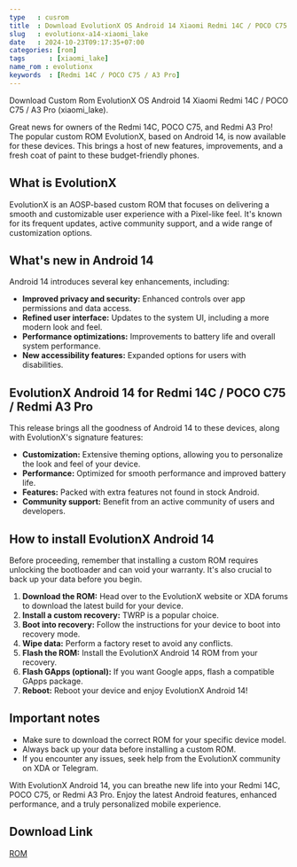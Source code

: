 ```yaml
---
type   : cusrom
title  : Download EvolutionX OS Android 14 Xiaomi Redmi 14C / POCO C75 / A3 Pro
slug   : evolutionx-a14-xiaomi_lake
date   : 2024-10-23T09:17:35+07:00
categories: [rom]
tags      : [xiaomi_lake]
name_rom : evolutionx
keywords  : [Redmi 14C / POCO C75 / A3 Pro]
---
```


Download Custom Rom EvolutionX OS Android 14 Xiaomi Redmi 14C / POCO C75 / A3 Pro (xiaomi_lake).

Great news for owners of the Redmi 14C, POCO C75, and Redmi A3 Pro! The popular custom ROM EvolutionX, based on Android 14, is now available for these devices. This brings a host of new features, improvements, and a fresh coat of paint to these budget-friendly phones.

## What is EvolutionX

EvolutionX is an AOSP-based custom ROM that focuses on delivering a smooth and customizable user experience with a Pixel-like feel. It's known for its frequent updates, active community support, and a wide range of customization options.

## What's new in Android 14

Android 14 introduces several key enhancements, including:

* **Improved privacy and security:**  Enhanced controls over app permissions and data access.
* **Refined user interface:** Updates to the system UI, including a more modern look and feel.
* **Performance optimizations:**  Improvements to battery life and overall system performance.
* **New accessibility features:**  Expanded options for users with disabilities.

## EvolutionX Android 14 for Redmi 14C / POCO C75 / Redmi A3 Pro

This release brings all the goodness of Android 14 to these devices, along with EvolutionX's signature features:

* **Customization:** Extensive theming options, allowing you to personalize the look and feel of your device.
* **Performance:** Optimized for smooth performance and improved battery life.
* **Features:** Packed with extra features not found in stock Android.
* **Community support:**  Benefit from an active community of users and developers.

## How to install EvolutionX Android 14

Before proceeding, remember that installing a custom ROM requires unlocking the bootloader and can void your warranty. It's also crucial to back up your data before you begin.

1. **Download the ROM:**  Head over to the EvolutionX website or XDA forums to download the latest build for your device.
2. **Install a custom recovery:**  TWRP is a popular choice.
3. **Boot into recovery:**  Follow the instructions for your device to boot into recovery mode.
4. **Wipe data:**  Perform a factory reset to avoid any conflicts.
5. **Flash the ROM:**  Install the EvolutionX Android 14 ROM from your recovery.
6. **Flash GApps (optional):**  If you want Google apps, flash a compatible GApps package.
7. **Reboot:**  Reboot your device and enjoy EvolutionX Android 14!

## Important notes

* Make sure to download the correct ROM for your specific device model.
* Always back up your data before installing a custom ROM.
* If you encounter any issues, seek help from the EvolutionX community on XDA or Telegram.

With EvolutionX Android 14, you can breathe new life into your Redmi 14C, POCO C75, or Redmi A3 Pro. Enjoy the latest Android features, enhanced performance, and a truly personalized mobile experience.


## Download Link
[ROM](/)

